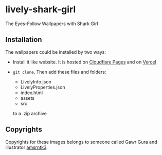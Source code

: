 # lively-shark-girl

The Eyes-Follow Wallpapers with Shark Girl

## Installation

The wallpapers could be installed by two ways:

- Install it like website. It is hosted on [Cloudflare Pages](https://creepy-shark-girl.pages.dev/) and on [Vercel](https://creepy-shark-girl.vercel.app/)
- `git clone`, Then add these files and folders:

  - LivelyInfo.json
  - LivelyProperties.json
  - index.html
  - assets
  - src

  to a .zip archive

## Copyrights

Copyrights for these images belongs to someone called Gawr Gura and illustrator [amsrntk3](https://twitter.com/amsrntk3).
